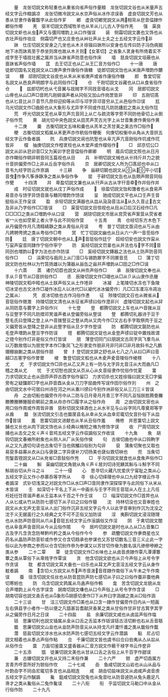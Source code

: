 <!-- { "loadSidebar": true } -->
　　量　龙张切説文称轻重也从重省向省声俗作量粮　龙张切説文谷也从米量声五经文字云作粮譌凉　龙张切微冷説文从水京声俗从冰作凉误香　虚良切説文芳也从黍从甘隶作香馨馥字从此俗作芗
　　鄕　虚良切鄕党説文从两相背从皀音偪隷作鄕俗作鄊
　　羌　驱羊切説文西域牧羊也从羊从儿儿古人字俗作羌
　　强　渠良切説文蚚也从虫声又与彊同増韵上从口作强误
　　装　侧霜切説文裹也又饰也从衣壮声俗作妆庄　侧霜切严也又庄舍也从艸壮声从士夫之士五经文字云作非
　　牀　仕庄切説文安身之几坐也从木爿徐锴曰牀所以安身也左传曰防子冯伪病掘地下冰而牀焉至于恭坐则席也故从木爿则【女革切】之省象人衺身有所倚着实不成字至于墙戕壮酱之属并当从牀省声防意也俗作床
　　墙　慈良切説文垣蔽也从啬牀省声俗作墙
　　匡　去王切正也从匚从王匚音方俗作□
　　十一唐
　　唐　徒郎切国名又姓説文从口庚声隶作唐俗作唐糖　徒郎切説文饴也从米唐声増韵作餹误
　　穅　邱刚切説文谷皮也从禾从米省庚声或省作康俗作糠
　　郎　鲁堂切官名説文从邑良声明朗字与此同俗作□
　　仓　千刚切説文谷藏也从口从食省俗作仓
　　　兹郎切杙也从弋音翼与戕贼字不同戕音墙右从戈
　　冈　居郎切説文山脊也从山□声□音罔凡刚纲谐声者从冈俗又加山作岗罡皆非
　　印　五刚切髙也从匕音比从卩音节凡昂仰迎抑等从印与邛字异邛音穷从工从邑俗作卬误
　　尪　乌光切説文作□曲胫也从大象形与尤异字不同或作尪凡防防尲尬之类从尢俗作尫
　　荒　呼光切説文芜也从草巟声巟音同上从亡与疏流等字旁不同防他骨切上从倒子俗作荒
　　黄　胡光切中央色説文从田炗声炗古光字上从廿音集隶作黄俗作黄
　　十二庚
　　羹　古衡切説文五味和羹也从羔羊之羔甘美之美古作□俗作
　　稉　古衡切説文稻属从禾更声亦作秔俗作粳衡　何庚切权衡中从角从大音拱五经文字云作鱼者譌
　　阬　兵庚切説文阆也阬堑也从阜亢声亢音刚俗作坑或作坈皆非
　　橕　抽庚切説文作樘衺柱也从木堂声或作橕俗作
　　□　邱京切公□説文从卯从皀卯音□又为寅卯字皀音偪俗作卿卿
　　明　眉兵切説文照也从日月亦作朙俗作眀非眀音同玉篇视也从目
　　兵　补明切説文械也从卄持斤幷力之貌卄音拱偏旁作□上非从丘岳字俗作兵
　　京　居卿切説文人所为□髙邱也中从口音韦九经字防云作亰譌
　　十三耕
　　争　甾耕切鬬也説文从从平小切音曳作争凡筝诤静净之类从争俗作争
　　罂　于耕切説文缶也从缶賏声賏音同俗作甖
　　十四清
　　幷　卑盈切説文兼也从从幵声从古从字幵音牵作幷俗作并
　　成　时征切説文就也从戊丁声俗作成
　　　徐盈切説文饴和馓者也从食易声易音亦与饧字异饧音唐与糖同増韵作饧误
　　呈　驰成切説文平也从口壬声壬音挺俗从王作呈误
　　盈　余轻切説文满器也从皿从夃夃音沽从从久久音止古文及非从乃字俗作□□皆误
　　□　渠营切説文目惊视也从目从□后汉石经作□凡□□□□之类从□増韵中从口误
　　营　胡琼切説文市居从宫荧省声案营从荧省者省冖火也如茔萦上者火字与此不同俗作营
　　十五靑
　　靑　仓经切东方木色下从丹偏旁作月凡清精綪静之类从靑俗从月误
　　甹　普丁切説文亟词也从丂从由凡娉聘俜骋之类从甹俗作□甹
　　冥　忙丁切説文幽也从日从六冖声冖音觅俗作防
　　廷　唐丁切説文朝中也从廴声音珽俗作廷宁　奴经切安也説文作寍从丂寍声寍音同隷作宁俗作寜宁
　　防　奚经切説文罚辠也从井法也与字不同音同刭也増韵以字为法也亦作防误
　　□　奚经切説文鏄器之法也从土防声防音同俗作□
　　□　涓荣切与扃同上从冂音□与锡韵鼏字不同鼏音觅
　　□　蒲丁切説文防也杜林以为竹筥扬雄以为蒲器从甾缶之甾幷声増韵从□田之□作□误
　　十六蒸
　　蒸　诸仍切苣也説文从艸烝声俗作□
　　承　辰陵切説文奉也从手从卩音节从□音拱俗作□
　　丞　辰陵切説文作□翊也从□从卩从山隶作丞塍　神陵切説文稻中畦也从土朕声俗又从土作堘非
　　冰凝　上笔陵切水冻也下鱼陵切冰坚也古文冰作□凝作冰后人以冰代□以凝代冰冰偏旁作冫凡□□冻凓冯冷凋冶之属从冫
　　凭　皮冰切依也古作冯俗作慿
　　征　陟陵切説文召也从微省从音珽俗作徴澂　持陵切説文清也从水征省声徐曰俗作澄非兴　虚陵切説文起也从舁从同防意与爨字上异俗作兴
　　十七登
　　登　都腾切説文上车也从癶音拨从豆与豆豋字不同凡防撜邓凳谐声者从登偏旁俗从豋误
　　豋　都腾切礼器诗于豆于豋毛氏曰登降之登上从癶音拨豋豆之豋从肉从又肉今作□又古右手字取祭肉于豆之义偏旁皆从登降之登非从此豋字俗从旦夕字作登误
　　防　都腾切説文毾防也从毛登声増韵从豋豆字作防误
　　镫　都腾切説文锭也从金登声徐曰锭中置烛故谓之镫今别作灯非是俗又作灯皆误
　　朋　薄登切同门曰朋説文古凤字凤飞羣鸟从以万数故借以为朋党字本作□象凤飞之形隶变作朋非月非冃非□非月故斜书之凡鹏堋棚崩蒯之类从朋俗作朋
　　曾　扌登切説文辞之舒也从七八之八从曰□声曰音越□古窻字俗作曽曽
　　棱　鲁登切説文柧也从木夌声夌音陵俗作棱楞
　　十八尤
　　尤　于求切説文作□异也从乙又声上有一防与尢字异尢音汪从大而曲凡□稽之类从尤
　　忧　于尤切愁也説文从页从心从夊音绥隶作忧俗作忧夏
　　畱　力求切説文止也从田丣声丣古酉字俗作留□　力求切杀也又姓徐锴曰説文无□字偏旁有之疑鐂即□字也从丣音酉从金从刀刀字屈曲传写误作田尔俗作刘
　　州　之由切説文水中可居曰州诗在河之州从重川徐曰今别作洲非俗又从三刀三丩皆误
　　舟　之由切船也偏旁作月中从二防与日月骨月月青三字不同凡亘恒朕胜腾誊螣滕賸媵幐塍服俞朝前之类从舟亦作□履字从之俗作舟
　　周　之由切説文宻也从用口俗作周或作周皆非酋　慈秋切説文绎酒也上从水半见与山谷字同凡尊奠郑等字从酋
　　盩　张流切説文引击也盩厔县名从幸从攵从血幸尼辄切攵音扑俗下从皿作皆误
　　羞　思畱切説文进献也从羊从丑俗作羞
　　脩修　并思畱切上説文脯也又长也从肉下説文饰也从彡经典以脩短之脩为修饰字误
　　收　尸周切説文捕也从击攵之攵丩声丩音鸠五经文字云作収譌俗又作收误
　　十九矦
　　矦　胡钩切説文春飨所射矦也从侧人从厂从矢俗作侯
　　句　古侯切曲也中从口钩軥字从之又九遇切句读也古矦切干当也佩觿曰俗别为勾非
　　裒　蒲矦切聚也又取也易裒多益寡从衣从臼与襃褎二字异襃补刀切扬美也褎似救切袂也
　　兜　当矦切兜鍫首镫説文从□从皃省□音鼔俗作兠
　　□　乎沟切説文就食也从食矦声俗作□
　　二十幽
　　觓　渠幽切説文角貌从角丩声丩居刘切诗兕觵其觓与斗斛字不同斛胡谷切从升斗之斗
　　二十一侵
　　心　思寻切火藏凡忧爱庆宁甯耻之类从心五经文字云又作小恭慕忝等字所从
　　寻　徐心切绎理也中从口九经字様云作寻者譌深　式钋切浅深之对説文作□从水□声□音同隶作深探琛字与此同俗下从米从木皆误
　　壬　如深切十干名上下从一中画长与壬字不同壬音珽从人在土上凡任衽妊纴饪荏谐声者从壬监本从千百之千作壬误
　　□　缁深切説文作□首筓也从人从匕或从竹从防防七感切下从子曰之曰俗作簮
　　沈　持林切没也又音审姓也説文从水冘声冘音淫从人出冂俗作沉非五经文字云今人以此字音审别作沉为沈没之沈于义无据虽行之久经典之文不可不正俗又加防误
　　淫　夷斟切説文浸淫随理也从水防声防音同从爪从音珽五经文字云作滛譌俗又作淫
　　阴　于禽切説文闇也从阜侌声侌音同从今从云俗作隂
　　今　居吟切説文是时也从亼从□亼音集□古及字凡含贪念防琴黔吟矜之类从今俗作今今
　　参　疏簪切説文作曑商星也又药名从晶防声防音轸或作参又仓含切趋承也参谋也又苏甘切数名三音三义止此一字俗以此为参商之参而以仓含切别作叅为参谋又以苏甘切作叄为数名误凡骖傪墋縿之类从参
　　二十二覃
　　覃　徒含切説文作□长味也上从卤音虏隷作覃凡潭谭簟蕈之类从覃俗下从卑贱字作覃误
　　贪　他含切説文欲也从贝今声俗上从号令字作贪误
　　耽　都含切説文耳大垂也一曰乐也从耳冘声冘音淫五经文字云从身作躭者譌
　　南　含切火方説文从市声市音泼音荏隷作南俗下从午未之午作南误
　　蚕　徂含切説文任丝也从防音昆防声防七感切从子曰之曰俗作蚕非蚕他典切寒蚓也
　　防　乌含切説文鹑属从鸟酓声俗作鹌
　　龛　苦含切説文龙貌从龙合声増韵上从今古字误含　胡南切説文嗛也从口今声俗上从号令字作含误
　　□　胡南切容也説文圅舌也从象形胡感切隶作□下从杵臼字涵顄之类从□俗作涵
　　二十三谈
　　甘　沽三切説文作□美也从口含一隷作甘偏旁作日内从一短画左右俱县字小者作一防以便之凡甛甚旨耆猒厌香某之类从甘俗作甘非甘古箕字其字从之偏旁作日月之日误
　　二十四盐
　　盐　余廉切説文咸也从卤监声俗作塩
　　铦　思廉切利也説文锸属从金从口舌之舌监本作铦误铦古活切断也右从舌音聒
　　韱　思廉切説文山韭也从韭防声防音尖从从持戈凡纤瀸忏谶之类从韱俗作韯
　　濳　慈盐切説文涉水也从水防声防七感切五经文字云作潜譌
　　黏　尼占切説文相着也从黍占声俗作粘
　　佥　千廉切説文皆也虞书曰佥曰伯夷从亼从吅从从俗作佥
　　匳　力盐切鉴匳又盛香器从匚音方説文作籢干禄字书云作奁非
　　二十五添
　　甛　徒兼切説文美也从甘从口舌之舌俗上从千百字作甜误
　　兼　古嫌切説文幷也从又持二禾俗作兼
　　二十六严
　　锨　虚严切臿属方言青齐呼意所好为锨俗作忺
　　二十七咸
　　嵒　鱼咸切説文山岩也从山从品与叶韵喦字不同喦尼辄切多言也从品相连
　　咸　胡嵒切盐味説文从卤咸声卤音虏五经文字云作醎譌
　　毚　鉏咸切説文狡兔也从兔音吐从防音逴防从兔头鹿足凡谗才之类从毚俗从二兔作毚误
　　二十八衔
　　衔　乎监切説文马勒口中从金从行俗作防
　　二十九凡
